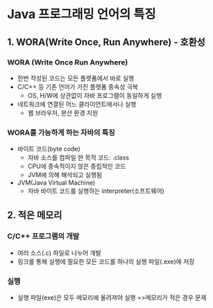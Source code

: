 # Java 프로그래밍 언어의 특징

## 1. WORA(Write Once, Run Anywhere) - 호환성
### WORA (Write Once Run Anywhere)
- 한번 작성된 코드는 모든 플랫폼에서 바로 실행
- C/C++ 등 기존 언어가 가진 플랫폼 종속성 극복 
  - OS, H/W에 상관없이 자바 프로그램이 동일하게 실행
- 네트워크에 연결된 어느 클라이언트에서나 실행
  - 웹 브라우저, 분산 환경 지원

### WORA를 가능하게 하는 자바의 특징
- 바이트 코드(byte code)
  - 자바 소스를 컴파일 한 목적 코드: .class
  - CPU에 종속적이지 않은 중립적인 코드
  -   JVM에 의해 해석되고 실행됨
- JVM(Java Virtual Machine)
  - 자바 바이트 코드를 실행하는 interpreter(소프트웨어)

## 2. 적은 메모리
### C/C++ 프로그램의 개발
- 여러 소스(.c) 파일로 나누어 개발
- 링크를 통해 실행에 필요한 모든 코드를 하나의 실행 파일(.exe)에 저장
### 실행
- 실행 파일(exe)은 모두 메모리에 올려져야 실행 =>메모리가 적은 경우 문제